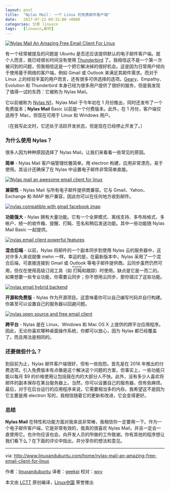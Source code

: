 ```yaml
---
layout: post
title:	"Nylas Mail： 一个 Linux 的免费邮件客户端"
date:	2017-07-23 09:31:00 +0800 
categories:	分享 linuxcn 
tags:	[linuxcn,邮件]
---
```



[![Nylas Mail An Amazing Free Email Client For Linux](/Asserts/Images//attachment/album/201707/22/233255td8uc8ywud4r2vru.jpg)](http://www.linuxandubuntu.com/home/nylas-mail-an-amazing-free-email-client-for-linux)


有一个经常被提及的问题是 Ubuntu 是否还应该提供默认的电子邮件客户端。就个人而言，我已经很长时间没有使用 [Thunderbird](http://www.linuxandubuntu.com/home/thunderbird-release-with-several-bug-fixes) 了。我相信这不是一个第一次被问到的问题，但我相信这是一个把它解决掉的很好机会。这是因为日常用户倾向于使用基于网络的客户端，例如 Gmail 或 Outlook 来满足其邮件需求。而对于 Linux 上的经验丰富的用户而言，还有很多可供选择的选项。[Geary](http://www.linuxandubuntu.com/home/geany-a-lightweight-ide-or-code-editor-for-programmers)、Empathy、Evolution 和 Thunderbird 本身已经为很多用户提供了很好的服务，但是我发现了值得一试的东西：它被称为 Nylas Mail。


它以前被称为 [Nylas N1](http://www.linuxandubuntu.com/home/nylas-n1-a-premium-email-client-for-linux)，Nylas Mail 于今年初在 1 月份推出，同时还发布了一个免费版本；**Nylas Mail** Basic 以前是一个付费版本。此外，在 1 月份，客户端仅适用于 Mac，但现在可用于 Linux 和 Windows 用户。


（在我写此文时，它还处于活跃开发状态，但是现在已经停止开发了。）


### 为什么使用 Nylas？


​很多人因为种种原因选择了 Nylas Mail。让我们来看看一些常见的原因。


**简单** - Nylas Mail 客户端管理优雅简单。用 electron 构建，应用非常漂亮，易于使用。其设计还确保了在 Nylas 中设置电子邮件非常简单直接。


[![Nylas mail an awesome email client for linux](/Asserts/Images//attachment/album/201707/22/233256a0y3ygvubgt2igkn.jpg)](http://www.linuxandubuntu.com/uploads/2/1/1/5/21152474/nylas-mail-an-awesome-email-client-for-linux_orig.jpg)


**兼容性** - Nylas Mail 与所有电子邮件提供商兼容。它与 Gmail、Yahoo、Exchange 和 IMAP 帐户兼容，因此你可以在任何地方收到邮件。


[![nylas compatible with gmail facebook imap](/Asserts/Images//attachment/album/201707/22/233258jg6c5zhcvcto2yih.jpg)](http://www.linuxandubuntu.com/uploads/2/1/1/5/21152474/nylas-compatible-with-gmail-facebook-imap_orig.jpg)


**功能​强大**​ - Nylas 拥有大量功能。它有一个全屏模式、离线支持、多布局格式、多帐户、统一的收件箱、提醒、打盹、签名和稍后发送功能。其中一些功能随 Nylas Mail Basic 一起提供。


[![nylas email client powerful features](/Asserts/Images//attachment/album/201707/22/233300rclerc0lcbn0lcql.jpg)](http://www.linuxandubuntu.com/uploads/2/1/1/5/21152474/nylas-email-client-powerful-features_orig.jpg)


**​混合后端**​ - 以前，Nylas 将邮件的一个副本同步到使用 Nylas 云的服务器中，这对许多人来说就像 mehn 一样。幸运的是，在最新版本中，Nylas 采用了一个混合后端，可直接连接到 Gmail 或 Outlook 等电子邮件提供商。云同步虽然仍然可用，但仅在使用高级订阅工具（如<ruby> 打盹 <rt>  snoozing </rt></ruby>和跟踪）时使用。缺点是它是一而二的。如果想要一些专业功能，你需要云同步；你不想用云同步，那你错过了这些功能。


[![nylas email hybrid backend](/Asserts/Images//attachment/album/201707/22/233301ek1wi445a1uq8pk7.jpg)](http://www.linuxandubuntu.com/uploads/2/1/1/5/21152474/nylas-email-hybrid-backend_orig.jpg)


**​开源和免费版**​ - Nylas 作为开源项目。这意味着你可以自己编写代码并自行构建。你甚至可以设置自己的服务器以回避问题。


[![nylas open source and free email client](/Asserts/Images//attachment/album/201707/22/233303kiutmw1zkwtzf1ot.jpg)](http://www.linuxandubuntu.com/uploads/2/1/1/5/21152474/nylas-open-source-and-free-email-client_orig.jpg)


**跨平台** - Nylas 是在 Linux、Windows 和 Mac OS X 上提供的跨平台应用程序。因此，无论你喜欢哪种桌面操作系统，你都可以放心，因为 Nylas 都已经覆盖了。而且用法是相同的。


### 还要做些什么？


到目前为止，Nylas 邮件客户端很好，但有一些抱怨。首先是在 2016 年推出的付费选项。引入免费版本有点像是这个解决这个问题的方案，但事实上，一些功能只能以每月 $9 的价格使用让包括我在内的大部分人不快。此外，没有多少人喜欢将邮件的副本保存在某台服务器上。当然，你可以设置自己的服务器，但有些麻烦。最后，对于在后台运行的应用程序来说，它需要相当多的内存。我希望这不是因为它主要是用 electron 写的，我相信随着它的更新和改进，它会变得更好。


### 总结


**​Nylas Mail** 在特性和功能方面对我来说非常棒，我相信你一定要用一下。作为一个电子邮件客户端，它是非常有效的，我真的很喜欢 Nylas Mail，并且一定会一直使用它。也许你应该也会。向开发人员的所做的工作致谢。你有其他的程序想让我们看下么？在下面的评论中指出，并分享你的想法和意见。




---


via: <http://www.linuxandubuntu.com/home/nylas-mail-an-amazing-free-email-client-for-linux>


作者：[linuxandubuntu](http://www.linuxandubuntu.com/home/nylas-mail-an-amazing-free-email-client-for-linux) 译者：[geekpi](https://github.com/geekpi) 校对：[wxy](https://github.com/wxy)


本文由 [LCTT](https://github.com/LCTT/TranslateProject) 原创编译，[Linux中国](https://linux.cn/) 荣誉推出
